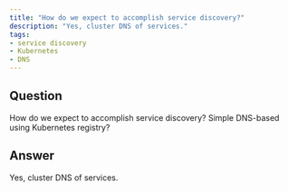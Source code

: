 ```yaml
---
title: "How do we expect to accomplish service discovery?"
description: "Yes, cluster DNS of services."
tags:
- service discovery
- Kubernetes
- DNS
---
```


## Question

How do we expect to accomplish service discovery? Simple DNS-based using Kubernetes registry?


## Answer

Yes, cluster DNS of services.
